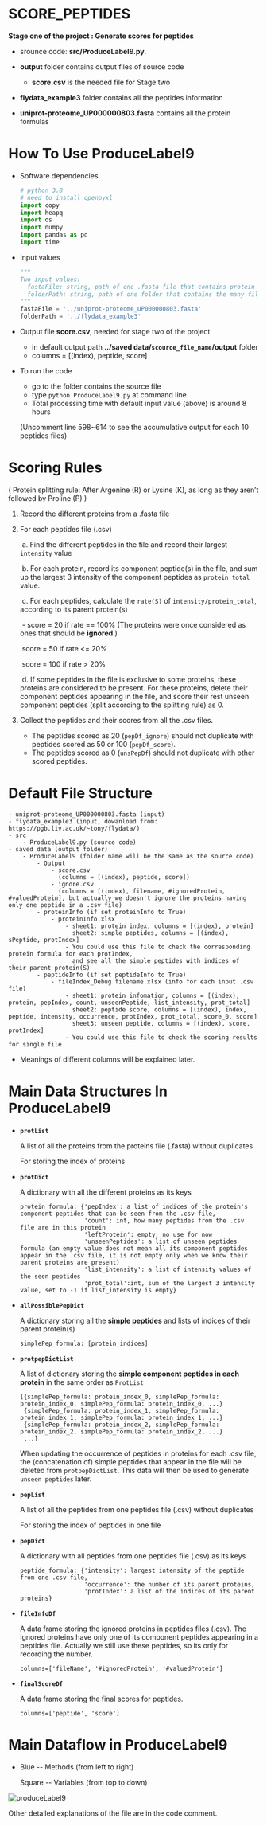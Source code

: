 # SCORE_PEPTIDES
**Stage one of the project : Generate scores for peptides**

* srounce code:  **src/ProduceLabel9.py**. 

* **output** folder contains output files of source code

  * **score.csv** is the needed file for Stage two

* **flydata_example3**  folder contains all the peptides information

* **uniprot-proteome_UP000000803.fasta** contains all the protein formulas

  


# How To Use ProduceLabel9

* Software dependencies

  ```python
  # python 3.8
  # need to install openpyxl
  import copy
  import heapq
  import os
  import numpy
  import pandas as pd
  import time
  ```

* Input values

  ```python
  """
  Two input values:
  	fastaFile: string, path of one .fasta file that contains protein formulas
  	folderPath: string, path of one folder that contains the many files of peptides' infomation
  """
  fastaFile = '../uniprot-proteome_UP000000803.fasta'
  folderPath = '../flydata_example3'
  ```

* Output file **score.csv**, needed for stage two of the project

  * in default output path **../saved data/`scource_file_name`/output** folder
  * columns = [(index), peptide, score]

* To run the code

  * go to the folder contains the source file 
  * type `python ProduceLabel9.py` at command line
  * Total processing time with default input value (above) is around 8 hours
  
  (Uncomment line 598~614 to see the accumulative output for each 10 peptides files)



# Scoring Rules

( Protein splitting rule: After Argenine (R) or Lysine (K), as long as they aren’t followed by Proline (P) )

1. Record the different proteins from a .fasta file

2. For each peptides file (.csv)

   ​	a.	Find the different peptides in the file and record their largest `intensity` value

   ​	b.	For each protein, record its component peptide(s) in the file, and sum up the largest 3 intensity of the component peptides as `protein_total` value.

   ​	c.	For each peptides, calculate the `rate(S)` of `intensity/protein_total`, according to its parent protein(s)

   ​			\-	score = 20 if rate == 100%	(The proteins were once considered as ones that should be **ignored**.)

   ​				 score = 50 if rate <= 20%

   ​				 score = 100 if rate > 20%

   ​	d.	If some peptides in the file is exclusive to some proteins, these proteins are considered to be present. For these proteins, delete their component peptides appearing in the file, and score their rest  unseen component peptides (split according to the splitting rule) as 0.

3. Collect the peptides and their scores from all the .csv files.

   * The peptides scored as 20 (`pepDf_ignore`) should not duplicate with peptides scored as 50 or 100 (`pepDf_score`).
   * The peptides scored as 0 (`unsPepDf`) should not duplicate with other scored peptides.



# Default File Structure

```
- uniprot-proteome_UP000000803.fasta (input)
- flydata_example3 (input, dowanload from: https://pgb.liv.ac.uk/~tony/flydata/)
- src
	- ProduceLabel9.py (source code)
- saved data (output folder)
	- ProduceLabel9 (folder name will be the same as the source code)
		- Output
		    - score.csv
		      (columns = [(index), peptide, score])
		    - ignore.csv
		      (columns = [(index), filename, #ignoredProtein, #valuedProtein], but actually we doesn't ignore the proteins having only one peptide in a .csv file)
		- proteinInfo (if set proteinInfo to True)
			- proteinInfo.xlsx
				- sheet1: protein index, columns = [(index), protein]
				  sheet2: simple peptides, columns = [(index), sPeptide, protIndex]
				- You could use this file to check the corresponding protein formula for each protIndex,
				  and see all the simple peptides with indices of their parent protein(S)
		- peptideInfo (if set peptideInfo to True) 
			- fileIndex_Debug filename.xlsx (info for each input .csv file)
				- sheet1: protein infomation, columns = [(index), protein, pepIndex, count, unseenPeptide, list_intensity, prot_total]
				  sheet2: peptide score, columns = [(index), index, peptide, intensity, occurrence, protIndex, prot_total, score_0, score]
				  sheet3: unseen peptide, columns = [(index), score, protIndex] 
				- You could use this file to check the scoring results for single file
```

* Meanings of different columns will be explained later.



# Main Data Structures In ProduceLabel9

* **`protList`**

  A list of all the proteins from the proteins file (.fasta) without duplicates

  For storing the index of proteins

* **`protDict`**

  A dictionary with all the different proteins as its keys

  ```
  protein_formula: {'pepIndex': a list of indices of the protein's component peptides that can be seen from the .csv file,
                    'count': int, how many peptides from the .csv file are in this protein
                    'leftProtein': empty, no use for now
                    'unseenPeptides': a list of unseen peptides formula (an empty value does not mean all its component peptides appear in the .csv file, it is not empty only when we know their parent proteins are present)
                    'list_intensity': a list of intensity values of the seen peptides
                    'prot_total':int, sum of the largest 3 intensity value, set to -1 if list_intensity is empty}
  ```

* **`allPossiblePepDict`**

  A dictionary storing all the **simple peptides** and lists of indices of their parent protein(s)

  `simplePep_formula: [protein_indices]`

* **`protpepDictList`**

  A list of dictionary storing the **simple component peptides in each protein** in the same order  as `ProtList`

  ```
  [{simplePep_formula: protein_index_0, simplePep_formula: protein_index_0, simplePep_formula: protein_index_0, ...}
   {simplePep_formula: protein_index_1, simplePep_formula: protein_index_1, simplePep_formula: protein_index_1, ...}
   {simplePep_formula: protein_index_2, simplePep_formula: protein_index_2, simplePep_formula: protein_index_2, ...}
   ...]
  ```

  When updating the occurrence of peptides in proteins for each .csv file, the (concatenation of) simple peptides that appear in the file will be deleted from `protpepDictList`. This data will then be used to generate `unseen peptides` later.

* **`pepList`**

  A list of all the peptides from one peptides file (.csv) without duplicates

  For storing the index of peptides in one file

* **`pepDict`**

  A dictionary with all peptides from one peptides file (.csv) as its keys

  ```
  peptide_formula: {'intensity': largest intensity of the peptide from one .csv file,
                    'occurrence': the number of its parent proteins,
                    'protIndex': a list of the indices of its parent proteins}
  ```

* **`fileInfoDf`**

  A data frame storing the ignored proteins in peptides files (.csv). The ignored proteins have only one of its component peptides appearing in a peptides file. Actually we still use these peptides, so its only for recording the number.

  `columns=['fileName', '#ignoredProtein', '#valuedProtein']`

* **`finalScoreDf`**

  A data frame storing the final scores for peptides.

  `columns=['peptide', 'score']`



# Main Dataflow in ProduceLabel9

* Blue -- Methods (from left to right)

  Square -- Variables (from top to down)

![produceLabel9](README.assets/produceLabel9.svg)

Other detailed explanations of the file are in the code comment.